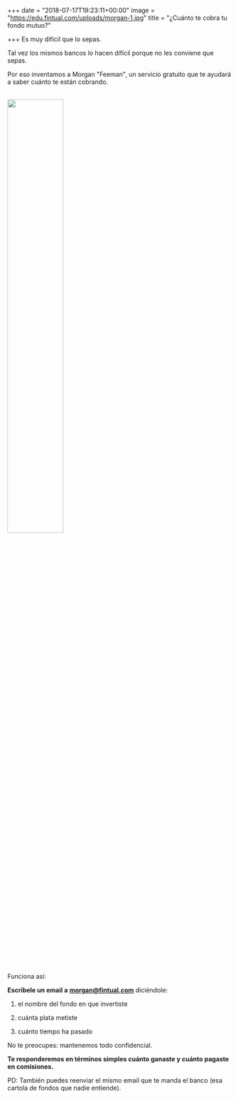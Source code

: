 +++
date = "2018-07-17T19:23:11+00:00"
image = "https://edu.fintual.com/uploads/morgan-1.jpg"
title = "¿Cuánto te cobra tu fondo mutuo?"

+++
Es muy difícil que lo sepas.

Tal vez los mismos bancos lo hacen difícil porque no les conviene que sepas. 

Por eso inventamos a Morgan "Feeman", un servicio gratuito que te ayudará a saber cuánto te están cobrando.

<br>

<img src="/uploads/morgan.jpg" style="width:50%;height: auto;"/>

<br>

Funciona así:

**Escríbele un email a** [**morgan@fintual.com**](mailto://morgan@fintual.com) diciéndole:

1) el nombre del fondo en que invertiste

2) cuánta plata metiste

3) cuánto tiempo ha pasado

No te preocupes: mantenemos todo confidencial.

**Te responderemos en términos simples cuánto ganaste y cuánto pagaste en comisiones.**

PD: También puedes reenviar el mismo email que te manda el banco (esa cartola de fondos que nadie entiende).